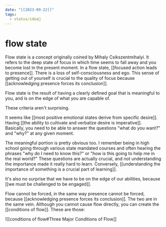 ```yaml
---
date: "[[2023-09-22]]"
tags:
  - status/idea🌱
---
```

# flow state


Flow state is a concept originally coined by Mihaly Csikszentmihalyi. It refers to the deep state of focus in which time seems to fall away and you become lost in the present moment. In a flow state, [[focused action leads to presence]]. There is a loss of self-consciousness and ego. This sense of getting out of yourself is crucial to the quality of focus because [[acknowledging presence forces its conclusion]].

Flow state is the result of having a clearly defined goal that is meaningful to you, and is on the edge of what you are capable of.

These criteria aren't surprising. 

It seems like [[most positive emotional states derive from specific desire]]. Having [[the ability to cultivate and verbalize desire is imperative]]. Basically, you need to be able to answer the questions "what do you want?" and "why?" at any given moment.

The meaningful portion is pretty obvious too. I remember being in high school going through various state mandated courses and often hearing the phrases "why do I need to know this?" or "how is this going to help me in the real world?" These questions are actually crucial, and not understanding the importance made it really hard to learn. Conversely, [[understanding the importance of something is a crucial part of learning]].

It's also no surprise that we have to be on the edge of our abilities, because [[we must be challenged to be engaged]]. 


Flow cannot be forced, in the same way presence cannot be forced, because [[acknowledging presence forces its conclusion]]. The two are in the same vein. Although you cannot cause flow directly, you can create the [[conditions of flow]]. These are those:

![[conditions of flow#Three Major Conditions of Flow]]





